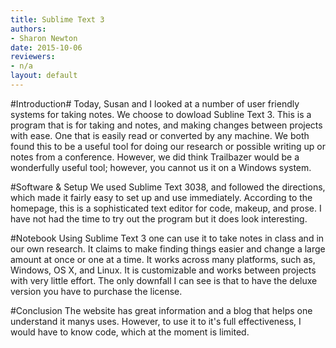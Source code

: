 ```yaml
---
title: Sublime Text 3
authors:
- Sharon Newton 
date: 2015-10-06
reviewers:
- n/a
layout: default
---
```


#Introduction#
Today, Susan and I looked at a number of user friendly systems for taking notes. We choose to dowload Subline Text 3. This is a program that is for taking and notes, and making changes between projects with ease. One that is easily read or converted by any machine. We both found this to be a useful tool for doing our research or possible writing up or notes from a conference. However, we did think Trailbazer would be a wonderfully useful tool; however, you cannot us it on a Windows system. 

#Software & Setup
We used Sublime Text 3038, and followed the directions, which made it fairly easy to set up and use immediately. According to the homepage, this is a sophisticated text editor for code, makeup, and prose. I have not had the time to try out the program but it does look interesting. 

#Notebook
Using Sublime Text 3 one can use it to take notes in class and in our own research. It claims to make finding things easier and change a large amount at once or one at a time. It works across many platforms, such as, Windows, OS X, and Linux. It is customizable and works between projects with very little effort. The only downfall I can see is that to have the deluxe version you have to purchase the license. 

#Conclusion
The website has great information and a blog that helps one understand it manys uses. However, to use it to it's full effectiveness, I would have to know code, which at the moment is limited. 

